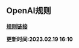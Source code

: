 ## OpenAI规则

**[规则链接](https://raw.githubusercontent.com/Centralmatrix3/Collectmatrix/Master/Rule/Surge/OpenAI/OpenAI.list)**

**更新时间:2023.02.19 16:10**
